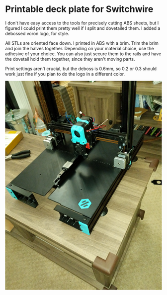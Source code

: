 # Printable deck plate for Switchwire
I don't have easy access to the tools for precisely cutting ABS sheets, but I figured I could print them pretty well if I split and dovetailed them. I added a debossed voron logo, for style.

All STLs are oriented face down. I printed in ABS with a brim. Trim the brim and join the halves together. Depending on your material choice, use the adhesive of your choice. You can also just secure them to the rails and have the dovetail hold them together, since they aren't moving parts.

Print settings aren't crucial, but the deboss is 0.6mm, so 0.2 or 0.3 should work just fine if you plan to do the logo in a different color. 

![](./Printable_Deckplate.jpg?raw=true)
